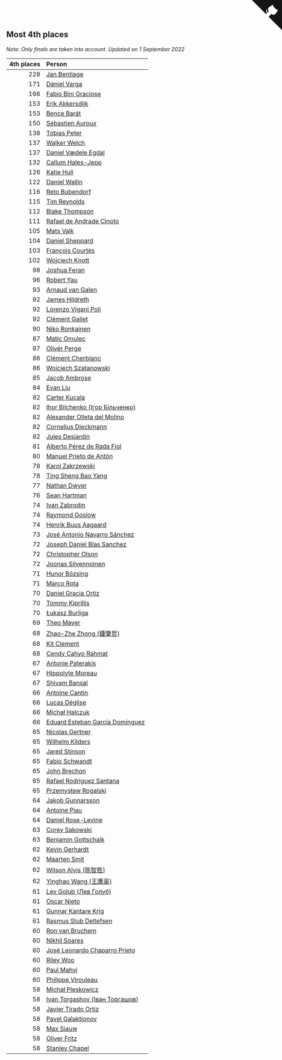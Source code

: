 ## Most 4th places

*Note: Only finals are taken into account.*
*Updated on  1 September 2022*

| 4th places | Person |
| ---: | :--- |
| 228 | [Jan Bentlage](https://www.worldcubeassociation.org/persons/2010BENT01) |
| 171 | [Dániel Varga](https://www.worldcubeassociation.org/persons/2008VARG01) |
| 166 | [Fabio Bini Graciose](https://www.worldcubeassociation.org/persons/2010GRAC02) |
| 153 | [Erik Akkersdijk](https://www.worldcubeassociation.org/persons/2005AKKE01) |
| 153 | [Bence Barát](https://www.worldcubeassociation.org/persons/2008BARA01) |
| 150 | [Sébastien Auroux](https://www.worldcubeassociation.org/persons/2008AURO01) |
| 138 | [Tobias Peter](https://www.worldcubeassociation.org/persons/2014PETE03) |
| 137 | [Walker Welch](https://www.worldcubeassociation.org/persons/2011WELC01) |
| 137 | [Daniel Vædele Egdal](https://www.worldcubeassociation.org/persons/2013EGDA01) |
| 132 | [Callum Hales-Jepp](https://www.worldcubeassociation.org/persons/2012HALE01) |
| 126 | [Katie Hull](https://www.worldcubeassociation.org/persons/2010HULL01) |
| 122 | [Daniel Wallin](https://www.worldcubeassociation.org/persons/2013WALL03) |
| 116 | [Reto Bubendorf](https://www.worldcubeassociation.org/persons/2012BUBE01) |
| 115 | [Tim Reynolds](https://www.worldcubeassociation.org/persons/2005REYN01) |
| 112 | [Blake Thompson](https://www.worldcubeassociation.org/persons/2010THOM03) |
| 111 | [Rafael de Andrade Cinoto](https://www.worldcubeassociation.org/persons/2007CINO01) |
| 105 | [Mats Valk](https://www.worldcubeassociation.org/persons/2007VALK01) |
| 104 | [Daniel Sheppard](https://www.worldcubeassociation.org/persons/2009SHEP01) |
| 103 | [François Courtès](https://www.worldcubeassociation.org/persons/2008COUR01) |
| 102 | [Wojciech Knott](https://www.worldcubeassociation.org/persons/2011KNOT01) |
| 98 | [Joshua Feran](https://www.worldcubeassociation.org/persons/2011FERA01) |
| 96 | [Robert Yau](https://www.worldcubeassociation.org/persons/2009YAUR01) |
| 93 | [Arnaud van Galen](https://www.worldcubeassociation.org/persons/2006GALE01) |
| 92 | [James Hildreth](https://www.worldcubeassociation.org/persons/2009HILD01) |
| 92 | [Lorenzo Vigani Poli](https://www.worldcubeassociation.org/persons/2007POLI01) |
| 92 | [Clément Gallet](https://www.worldcubeassociation.org/persons/2004GALL02) |
| 90 | [Niko Ronkainen](https://www.worldcubeassociation.org/persons/2010RONK01) |
| 87 | [Matic Omulec](https://www.worldcubeassociation.org/persons/2010OMUL02) |
| 87 | [Olivér Perge](https://www.worldcubeassociation.org/persons/2007PERG01) |
| 86 | [Clément Cherblanc](https://www.worldcubeassociation.org/persons/2014CHER05) |
| 86 | [Wojciech Szatanowski](https://www.worldcubeassociation.org/persons/2011SZAT01) |
| 85 | [Jacob Ambrose](https://www.worldcubeassociation.org/persons/2010AMBR01) |
| 84 | [Evan Liu](https://www.worldcubeassociation.org/persons/2009LIUE01) |
| 82 | [Carter Kucala](https://www.worldcubeassociation.org/persons/2015KUCA01) |
| 82 | [Ihor Bilchenko (Ігор Більченко)](https://www.worldcubeassociation.org/persons/2011BILC01) |
| 82 | [Alexander Olleta del Molino](https://www.worldcubeassociation.org/persons/2008OLLE01) |
| 82 | [Cornelius Dieckmann](https://www.worldcubeassociation.org/persons/2009DIEC01) |
| 82 | [Jules Desjardin](https://www.worldcubeassociation.org/persons/2010DESJ01) |
| 81 | [Alberto Pérez de Rada Fiol](https://www.worldcubeassociation.org/persons/2011FIOL01) |
| 80 | [Manuel Prieto de Antón](https://www.worldcubeassociation.org/persons/2015ANTO04) |
| 78 | [Karol Zakrzewski](https://www.worldcubeassociation.org/persons/2014ZAKR01) |
| 78 | [Ting Sheng Bao Yang](https://www.worldcubeassociation.org/persons/2008BAOY01) |
| 77 | [Nathan Dwyer](https://www.worldcubeassociation.org/persons/2011DWYE02) |
| 76 | [Sean Hartman](https://www.worldcubeassociation.org/persons/2016HART02) |
| 74 | [Ivan Zabrodin](https://www.worldcubeassociation.org/persons/2012ZABR01) |
| 74 | [Raymond Goslow](https://www.worldcubeassociation.org/persons/2014GOSL01) |
| 74 | [Henrik Buus Aagaard](https://www.worldcubeassociation.org/persons/2006BUUS01) |
| 73 | [José Antonio Navarro Sánchez](https://www.worldcubeassociation.org/persons/2015SANC18) |
| 72 | [Joseph Daniel Blas Sanchez](https://www.worldcubeassociation.org/persons/2016SANC08) |
| 72 | [Christopher Olson](https://www.worldcubeassociation.org/persons/2009OLSO01) |
| 72 | [Joonas Silvennoinen](https://www.worldcubeassociation.org/persons/2016SILV07) |
| 71 | [Hunor Bózsing](https://www.worldcubeassociation.org/persons/2009BOZS01) |
| 71 | [Marco Rota](https://www.worldcubeassociation.org/persons/2009ROTA01) |
| 70 | [Daniel Gracia Ortiz](https://www.worldcubeassociation.org/persons/2009ORTI01) |
| 70 | [Tommy Kiprillis](https://www.worldcubeassociation.org/persons/2014KIPR01) |
| 70 | [Łukasz Burliga](https://www.worldcubeassociation.org/persons/2013BURL01) |
| 69 | [Theo Mayer](https://www.worldcubeassociation.org/persons/2012MAYE01) |
| 68 | [Zhao-Zhe Zhong (鍾肇哲)](https://www.worldcubeassociation.org/persons/2012CHON03) |
| 68 | [Kit Clement](https://www.worldcubeassociation.org/persons/2008CLEM01) |
| 68 | [Cendy Cahyo Rahmat](https://www.worldcubeassociation.org/persons/2010RAHM02) |
| 67 | [Antonie Paterakis](https://www.worldcubeassociation.org/persons/2012PATE01) |
| 67 | [Hippolyte Moreau](https://www.worldcubeassociation.org/persons/2008MORE02) |
| 67 | [Shivam Bansal](https://www.worldcubeassociation.org/persons/2011BANS02) |
| 66 | [Antoine Cantin](https://www.worldcubeassociation.org/persons/2010CANT02) |
| 66 | [Lucas Déglise](https://www.worldcubeassociation.org/persons/2015DEGL01) |
| 66 | [Michał Halczuk](https://www.worldcubeassociation.org/persons/2006HALC01) |
| 66 | [Eduard Esteban García Domínguez](https://www.worldcubeassociation.org/persons/2011EDUA01) |
| 65 | [Nicolas Gertner](https://www.worldcubeassociation.org/persons/2013GERT01) |
| 65 | [Wilhelm Kilders](https://www.worldcubeassociation.org/persons/2010KILD02) |
| 65 | [Jared Stinson](https://www.worldcubeassociation.org/persons/2014STIN01) |
| 65 | [Fabio Schwandt](https://www.worldcubeassociation.org/persons/2014SCHW02) |
| 65 | [John Brechon](https://www.worldcubeassociation.org/persons/2010BREC01) |
| 65 | [Rafael Rodriguez Santana](https://www.worldcubeassociation.org/persons/2012SANT12) |
| 65 | [Przemysław Rogalski](https://www.worldcubeassociation.org/persons/2013ROGA02) |
| 64 | [Jakob Gunnarsson](https://www.worldcubeassociation.org/persons/2015GUNN01) |
| 64 | [Antoine Piau](https://www.worldcubeassociation.org/persons/2008PIAU01) |
| 64 | [Daniel Rose-Levine](https://www.worldcubeassociation.org/persons/2015ROSE01) |
| 63 | [Corey Sakowski](https://www.worldcubeassociation.org/persons/2011SAKO01) |
| 63 | [Benjamin Gottschalk](https://www.worldcubeassociation.org/persons/2016GOTT01) |
| 62 | [Kevin Gerhardt](https://www.worldcubeassociation.org/persons/2013GERH01) |
| 62 | [Maarten Smit](https://www.worldcubeassociation.org/persons/2008SMIT04) |
| 62 | [Wilson Alvis (陈智胜)](https://www.worldcubeassociation.org/persons/2011ALVI01) |
| 62 | [Yinghao Wang (王鹰豪)](https://www.worldcubeassociation.org/persons/2010WANG07) |
| 61 | [Lev Golub (Лев Голуб)](https://www.worldcubeassociation.org/persons/2014HOLU01) |
| 61 | [Oscar Nieto](https://www.worldcubeassociation.org/persons/2014NIET03) |
| 61 | [Gunnar Kantare Krig](https://www.worldcubeassociation.org/persons/2004KRIG01) |
| 61 | [Rasmus Stub Detlefsen](https://www.worldcubeassociation.org/persons/2014DETL01) |
| 60 | [Ron van Bruchem](https://www.worldcubeassociation.org/persons/2003BRUC01) |
| 60 | [Nikhil Soares](https://www.worldcubeassociation.org/persons/2015SOAR01) |
| 60 | [José Leonardo Chaparro Prieto](https://www.worldcubeassociation.org/persons/2011CHAP01) |
| 60 | [Riley Woo](https://www.worldcubeassociation.org/persons/2007WOOR01) |
| 60 | [Paul Mahvi](https://www.worldcubeassociation.org/persons/2012MAHV01) |
| 60 | [Philippe Virouleau](https://www.worldcubeassociation.org/persons/2008VIRO01) |
| 58 | [Michał Pleskowicz](https://www.worldcubeassociation.org/persons/2009PLES01) |
| 58 | [Ivan Torgashov (Іван Торгашов)](https://www.worldcubeassociation.org/persons/2011TORG01) |
| 58 | [Javier Tirado Ortiz](https://www.worldcubeassociation.org/persons/2009TIRA01) |
| 58 | [Pavel Galaktionov](https://www.worldcubeassociation.org/persons/2013GALA04) |
| 58 | [Max Siauw](https://www.worldcubeassociation.org/persons/2017SIAU02) |
| 58 | [Oliver Fritz](https://www.worldcubeassociation.org/persons/2014FRIT02) |
| 58 | [Stanley Chapel](https://www.worldcubeassociation.org/persons/2016CHAP04) |


<a href="https://github.com/JustinTimeCuber/wca_statistics" class="github-corner" aria-label="View source on Github"><svg width="80" height="80" viewBox="0 0 250 250" style="fill:#151513; color:#fff; position: absolute; top: 0; border: 0; right: 0;" aria-hidden="true"><path d="M0,0 L115,115 L130,115 L142,142 L250,250 L250,0 Z"></path><path d="M128.3,109.0 C113.8,99.7 119.0,89.6 119.0,89.6 C122.0,82.7 120.5,78.6 120.5,78.6 C119.2,72.0 123.4,76.3 123.4,76.3 C127.3,80.9 125.5,87.3 125.5,87.3 C122.9,97.6 130.6,101.9 134.4,103.2" fill="currentColor" style="transform-origin: 130px 106px;" class="octo-arm"></path><path d="M115.0,115.0 C114.9,115.1 118.7,116.5 119.8,115.4 L133.7,101.6 C136.9,99.2 139.9,98.4 142.2,98.6 C133.8,88.0 127.5,74.4 143.8,58.0 C148.5,53.4 154.0,51.2 159.7,51.0 C160.3,49.4 163.2,43.6 171.4,40.1 C171.4,40.1 176.1,42.5 178.8,56.2 C183.1,58.6 187.2,61.8 190.9,65.4 C194.5,69.0 197.7,73.2 200.1,77.6 C213.8,80.2 216.3,84.9 216.3,84.9 C212.7,93.1 206.9,96.0 205.4,96.6 C205.1,102.4 203.0,107.8 198.3,112.5 C181.9,128.9 168.3,122.5 157.7,114.1 C157.9,116.9 156.7,120.9 152.7,124.9 L141.0,136.5 C139.8,137.7 141.6,141.9 141.8,141.8 Z" fill="currentColor" class="octo-body"></path></svg></a><style>.github-corner:hover .octo-arm{animation:octocat-wave 560ms ease-in-out}@keyframes octocat-wave{0%,100%{transform:rotate(0)}20%,60%{transform:rotate(-25deg)}40%,80%{transform:rotate(10deg)}}@media (max-width:500px){.github-corner:hover .octo-arm{animation:none}.github-corner .octo-arm{animation:octocat-wave 560ms ease-in-out}}</style>
